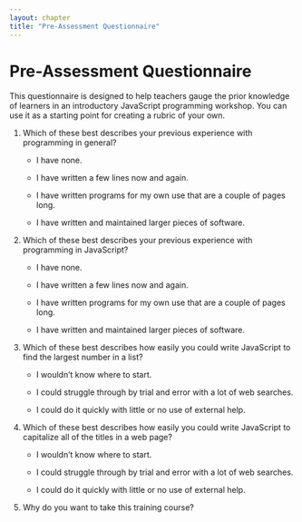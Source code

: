 ```yaml
---
layout: chapter
title: "Pre-Assessment Questionnaire"
---
```

# Pre-Assessment Questionnaire

This questionnaire is designed to help teachers gauge the prior
knowledge of learners in an introductory JavaScript programming
workshop. You can use it as a starting point for creating a rubric of
your own.

1.  Which of these best describes your previous experience with
    programming in general?
    
      - I have none.
    
      - I have written a few lines now and again.
    
      - I have written programs for my own use that are a couple of
        pages long.
    
      - I have written and maintained larger pieces of software.

2.  Which of these best describes your previous experience with
    programming in JavaScript?
    
      - I have none.
    
      - I have written a few lines now and again.
    
      - I have written programs for my own use that are a couple of
        pages long.
    
      - I have written and maintained larger pieces of software.

3.  Which of these best describes how easily you could write JavaScript
    to find the largest number in a list?
    
      - I wouldn’t know where to start.
    
      - I could struggle through by trial and error with a lot of web
        searches.
    
      - I could do it quickly with little or no use of external help.

4.  Which of these best describes how easily you could write JavaScript
    to capitalize all of the titles in a web page?
    
      - I wouldn’t know where to start.
    
      - I could struggle through by trial and error with a lot of web
        searches.
    
      - I could do it quickly with little or no use of external help.

5.  Why do you want to take this training course?
